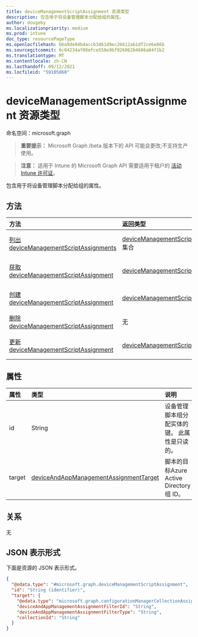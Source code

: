 ```yaml
---
title: deviceManagementScriptAssignment 资源类型
description: 包含用于将设备管理脚本分配给组的属性。
author: dougeby
ms.localizationpriority: medium
ms.prod: intune
doc_type: resourcePageType
ms.openlocfilehash: b6a9de04b4accb3461d9ec26612ab1df2ce6e86b
ms.sourcegitcommit: 6c04234af08efce558e9bf926062b4686a84f1b2
ms.translationtype: MT
ms.contentlocale: zh-CN
ms.lasthandoff: 09/12/2021
ms.locfileid: "59105860"
---
```

# <a name="devicemanagementscriptassignment-resource-type"></a>deviceManagementScriptAssignment 资源类型

命名空间：microsoft.graph

> **重要提示：** Microsoft Graph /beta 版本下的 API 可能会更改;不支持生产使用。

> **注意：** 适用于 Intune 的 Microsoft Graph API 需要适用于租户的 [活动 Intune 许可证](https://go.microsoft.com/fwlink/?linkid=839381)。

包含用于将设备管理脚本分配给组的属性。

## <a name="methods"></a>方法
|方法|返回类型|说明|
|:---|:---|:---|
|[列出 deviceManagementScriptAssignments](../api/intune-devices-devicemanagementscriptassignment-list.md)|[deviceManagementScriptAssignment](../resources/intune-devices-devicemanagementscriptassignment.md) 集合|列出 [deviceManagementScriptAssignment](../resources/intune-devices-devicemanagementscriptassignment.md) 对象的属性和关系。|
|[获取 deviceManagementScriptAssignment](../api/intune-devices-devicemanagementscriptassignment-get.md)|[deviceManagementScriptAssignment](../resources/intune-devices-devicemanagementscriptassignment.md)|读取 [deviceManagementScriptAssignment](../resources/intune-devices-devicemanagementscriptassignment.md) 对象的属性和关系。|
|[创建 deviceManagementScriptAssignment](../api/intune-devices-devicemanagementscriptassignment-create.md)|[deviceManagementScriptAssignment](../resources/intune-devices-devicemanagementscriptassignment.md)|创建新的 [deviceManagementScriptAssignment](../resources/intune-devices-devicemanagementscriptassignment.md) 对象。|
|[删除 deviceManagementScriptAssignment](../api/intune-devices-devicemanagementscriptassignment-delete.md)|无|删除 [deviceManagementScriptAssignment](../resources/intune-devices-devicemanagementscriptassignment.md)。|
|[更新 deviceManagementScriptAssignment](../api/intune-devices-devicemanagementscriptassignment-update.md)|[deviceManagementScriptAssignment](../resources/intune-devices-devicemanagementscriptassignment.md)|更新 [deviceManagementScriptAssignment 对象](../resources/intune-devices-devicemanagementscriptassignment.md) 的属性。|

## <a name="properties"></a>属性
|属性|类型|说明|
|:---|:---|:---|
|id|String|设备管理脚本组分配实体的键。 此属性是只读的。|
|target|[deviceAndAppManagementAssignmentTarget](../resources/intune-shared-deviceandappmanagementassignmenttarget.md)|脚本的目标Azure Active Directory组 ID。|

## <a name="relationships"></a>关系
无

## <a name="json-representation"></a>JSON 表示形式
下面是资源的 JSON 表示形式。
<!-- {
  "blockType": "resource",
  "keyProperty": "id",
  "@odata.type": "microsoft.graph.deviceManagementScriptAssignment"
}
-->
``` json
{
  "@odata.type": "#microsoft.graph.deviceManagementScriptAssignment",
  "id": "String (identifier)",
  "target": {
    "@odata.type": "microsoft.graph.configurationManagerCollectionAssignmentTarget",
    "deviceAndAppManagementAssignmentFilterId": "String",
    "deviceAndAppManagementAssignmentFilterType": "String",
    "collectionId": "String"
  }
}
```



